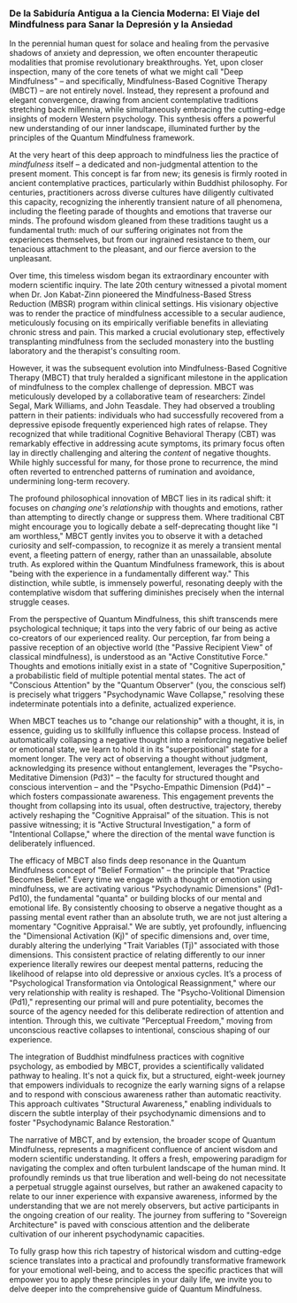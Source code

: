 ### De la Sabiduría Antigua a la Ciencia Moderna: El Viaje del Mindfulness para Sanar la Depresión y la Ansiedad

In the perennial human quest for solace and healing from the pervasive shadows of anxiety and depression, we often encounter therapeutic modalities that promise revolutionary breakthroughs. Yet, upon closer inspection, many of the core tenets of what we might call "Deep Mindfulness" – and specifically, Mindfulness-Based Cognitive Therapy (MBCT) – are not entirely novel. Instead, they represent a profound and elegant convergence, drawing from ancient contemplative traditions stretching back millennia, while simultaneously embracing the cutting-edge insights of modern Western psychology. This synthesis offers a powerful new understanding of our inner landscape, illuminated further by the principles of the Quantum Mindfulness framework.

At the very heart of this deep approach to mindfulness lies the practice of *mindfulness* itself – a dedicated and non-judgmental attention to the present moment. This concept is far from new; its genesis is firmly rooted in ancient contemplative practices, particularly within Buddhist philosophy. For centuries, practitioners across diverse cultures have diligently cultivated this capacity, recognizing the inherently transient nature of all phenomena, including the fleeting parade of thoughts and emotions that traverse our minds. The profound wisdom gleaned from these traditions taught us a fundamental truth: much of our suffering originates not from the experiences themselves, but from our ingrained resistance to them, our tenacious attachment to the pleasant, and our fierce aversion to the unpleasant.

Over time, this timeless wisdom began its extraordinary encounter with modern scientific inquiry. The late 20th century witnessed a pivotal moment when Dr. Jon Kabat-Zinn pioneered the Mindfulness-Based Stress Reduction (MBSR) program within clinical settings. His visionary objective was to render the practice of mindfulness accessible to a secular audience, meticulously focusing on its empirically verifiable benefits in alleviating chronic stress and pain. This marked a crucial evolutionary step, effectively transplanting mindfulness from the secluded monastery into the bustling laboratory and the therapist's consulting room.

However, it was the subsequent evolution into Mindfulness-Based Cognitive Therapy (MBCT) that truly heralded a significant milestone in the application of mindfulness to the complex challenge of depression. MBCT was meticulously developed by a collaborative team of researchers: Zindel Segal, Mark Williams, and John Teasdale. They had observed a troubling pattern in their patients: individuals who had successfully recovered from a depressive episode frequently experienced high rates of relapse. They recognized that while traditional Cognitive Behavioral Therapy (CBT) was remarkably effective in addressing acute symptoms, its primary focus often lay in directly challenging and altering the *content* of negative thoughts. While highly successful for many, for those prone to recurrence, the mind often reverted to entrenched patterns of rumination and avoidance, undermining long-term recovery.

The profound philosophical innovation of MBCT lies in its radical shift: it focuses on *changing one's relationship* with thoughts and emotions, rather than attempting to directly change or suppress them. Where traditional CBT might encourage you to logically debate a self-deprecating thought like "I am worthless," MBCT gently invites you to observe it with a detached curiosity and self-compassion, to recognize it as merely a transient mental event, a fleeting pattern of energy, rather than an unassailable, absolute truth. As explored within the Quantum Mindfulness framework, this is about "being with the experience in a fundamentally different way." This distinction, while subtle, is immensely powerful, resonating deeply with the contemplative wisdom that suffering diminishes precisely when the internal struggle ceases.

From the perspective of Quantum Mindfulness, this shift transcends mere psychological technique; it taps into the very fabric of our being as active co-creators of our experienced reality. Our perception, far from being a passive reception of an objective world (the "Passive Recipient View" of classical mindfulness), is understood as an "Active Constitutive Force." Thoughts and emotions initially exist in a state of "Cognitive Superposition," a probabilistic field of multiple potential mental states. The act of "Conscious Attention" by the "Quantum Observer" (you, the conscious self) is precisely what triggers "Psychodynamic Wave Collapse," resolving these indeterminate potentials into a definite, actualized experience.

When MBCT teaches us to "change our relationship" with a thought, it is, in essence, guiding us to skillfully influence this collapse process. Instead of automatically collapsing a negative thought into a reinforcing negative belief or emotional state, we learn to hold it in its "superpositional" state for a moment longer. The very act of observing a thought without judgment, acknowledging its presence without entanglement, leverages the "Psycho-Meditative Dimension (Pd3)" – the faculty for structured thought and conscious intervention – and the "Psycho-Empathic Dimension (Pd4)" – which fosters compassionate awareness. This engagement prevents the thought from collapsing into its usual, often destructive, trajectory, thereby actively reshaping the "Cognitive Appraisal" of the situation. This is not passive witnessing; it is "Active Structural Investigation," a form of "Intentional Collapse," where the direction of the mental wave function is deliberately influenced.

The efficacy of MBCT also finds deep resonance in the Quantum Mindfulness concept of "Belief Formation" – the principle that "Practice Becomes Belief." Every time we engage with a thought or emotion using mindfulness, we are activating various "Psychodynamic Dimensions" (Pd1-Pd10), the fundamental "quanta" or building blocks of our mental and emotional life. By consistently choosing to observe a negative thought as a passing mental event rather than an absolute truth, we are not just altering a momentary "Cognitive Appraisal." We are subtly, yet profoundly, influencing the "Dimensional Activation (Kj)" of specific dimensions and, over time, durably altering the underlying "Trait Variables (Tj)" associated with those dimensions. This consistent practice of relating differently to our inner experience literally rewires our deepest mental patterns, reducing the likelihood of relapse into old depressive or anxious cycles. It’s a process of "Psychological Transformation via Ontological Reassignment," where our very relationship with reality is reshaped. The "Psycho-Volitional Dimension (Pd1)," representing our primal will and pure potentiality, becomes the source of the agency needed for this deliberate redirection of attention and intention. Through this, we cultivate "Perceptual Freedom," moving from unconscious reactive collapses to intentional, conscious shaping of our experience.

The integration of Buddhist mindfulness practices with cognitive psychology, as embodied by MBCT, provides a scientifically validated pathway to healing. It's not a quick fix, but a structured, eight-week journey that empowers individuals to recognize the early warning signs of a relapse and to respond with conscious awareness rather than automatic reactivity. This approach cultivates "Structural Awareness," enabling individuals to discern the subtle interplay of their psychodynamic dimensions and to foster "Psychodynamic Balance Restoration."

The narrative of MBCT, and by extension, the broader scope of Quantum Mindfulness, represents a magnificent confluence of ancient wisdom and modern scientific understanding. It offers a fresh, empowering paradigm for navigating the complex and often turbulent landscape of the human mind. It profoundly reminds us that true liberation and well-being do not necessitate a perpetual struggle against ourselves, but rather an awakened capacity to relate to our inner experience with expansive awareness, informed by the understanding that we are not merely observers, but active participants in the ongoing creation of our reality. The journey from suffering to "Sovereign Architecture" is paved with conscious attention and the deliberate cultivation of our inherent psychodynamic capacities.

To fully grasp how this rich tapestry of historical wisdom and cutting-edge science translates into a practical and profoundly transformative framework for your emotional well-being, and to access the specific practices that will empower you to apply these principles in your daily life, we invite you to delve deeper into the comprehensive guide of Quantum Mindfulness.